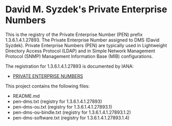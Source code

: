 
David M. Syzdek's Private Enterprise Numbers
============================================

This is the registry of the Private Enterprise Number (PEN) prefix
1.3.6.1.4.1.27893.  The Private Enterprise Number assigned to DMS (David
Syzdek). Private Enterprise Numbers (PEN) are typically used in Lightweight
Directory Access Protocol (LDAP) and in Simple Network Management Protocol
(SNMP) Management Information Base (MIB) configurations.

The registration for 1.3.6.1.4.1.27893 is documented by IANA:

   * [PRIVATE ENTERPRISE NUMBERS](https://www.iana.org/assignments/enterprise-numbers/enterprise-numbers)

This project contains the following files:

   * README.md
   * pen-dms.txt            (registry for 1.3.6.1.4.1.27893)
   * pen-dms-ou.txt         (registry for 1.3.6.1.4.1.27893.1)
   * pen-dms-ou-bindle.txt  (registry for 1.3.6.1.4.1.27893.1.2)
   * pen-dms-software.txt   (registry for 1.3.6.1.4.1.27893.1.4)

